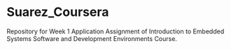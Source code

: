# Suarez_Coursera
Repository for Week 1 Application Assignment of Introduction to Embedded Systems Software and Development Environments  Course.
